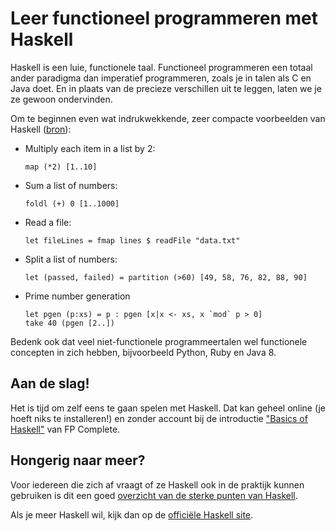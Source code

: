 # Leer functioneel programmeren met Haskell

Haskell is een luie, functionele taal. Functioneel programmeren een totaal
ander paradigma dan imperatief programmeren, zoals je in talen als C en Java
doet. En in plaats van de precieze verschillen uit te leggen, laten we je ze
gewoon ondervinden.

Om te beginnen even wat indrukwekkende, zeer compacte voorbeelden van Haskell
([bron](http://blog.fogus.me/2011/06/03/10-haskell-one-liners-to-impress-your-friends/)):

* Multiply each item in a list by 2:

      map (*2) [1..10]

* Sum a list of numbers:

      foldl (+) 0 [1..1000]

* Read a file:

      let fileLines = fmap lines $ readFile "data.txt"

* Split a list of numbers:

      let (passed, failed) = partition (>60) [49, 58, 76, 82, 88, 90]

* Prime number generation

      let pgen (p:xs) = p : pgen [x|x <- xs, x `mod` p > 0]
      take 40 (pgen [2..])

Bedenk ook dat veel niet-functionele programmeertalen wel functionele concepten
in zich hebben, bijvoorbeeld Python, Ruby en Java 8.


## Aan de slag!

Het is tijd om zelf eens te gaan spelen met Haskell. Dat kan geheel online (je
hoeft niks te installeren!) en zonder account bij de introductie ["Basics of
Haskell"](https://www.fpcomplete.com/school/basics-of-haskell) van FP Complete. 

## Hongerig naar meer?

Voor iedereen die zich af vraagt of ze Haskell ook in de praktijk kunnen
gebruiken is dit een goed [overzicht van de sterke punten van
Haskell](http://amtal.github.io/2011/08/25/why-haskell-is-kinda-cool.html).

Als je meer Haskell wil, kijk dan op de [officiële Haskell
site](http://www.haskell.org/haskellwiki/Haskell).

